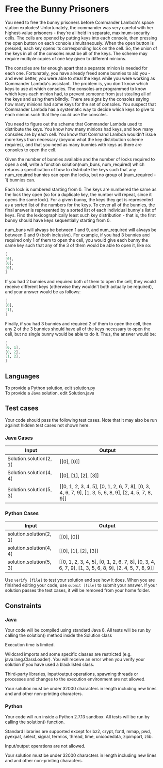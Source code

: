 # Free the Bunny Prisoners

You need to free the bunny prisoners before Commander Lambda's space station explodes! Unfortunately, the commander was very careful with her highest-value prisoners - they're all held in separate, maximum-security cells. The cells are opened by putting keys into each console, then pressing the open button on each console simultaneously. When the open button is pressed, each key opens its corresponding lock on the cell. So, the union of the keys in all of the consoles must be all of the keys. The scheme may require multiple copies of one key given to different minions.

The consoles are far enough apart that a separate minion is needed for each one. Fortunately, you have already freed some bunnies to aid you - and even better, you were able to steal the keys while you were working as Commander Lambda's assistant. The problem is, you don't know which keys to use at which consoles. The consoles are programmed to know which keys each minion had, to prevent someone from just stealing all of the keys and using them blindly. There are signs by the consoles saying how many minions had some keys for the set of consoles. You suspect that Commander Lambda has a systematic way to decide which keys to give to each minion such that they could use the consoles.

You need to figure out the scheme that Commander Lambda used to distribute the keys. You know how many minions had keys, and how many consoles are by each cell.  You know that Command Lambda wouldn't issue more keys than necessary (beyond what the key distribution scheme requires), and that you need as many bunnies with keys as there are consoles to open the cell.

Given the number of bunnies available and the number of locks required to open a cell, write a function solution(num_buns, num_required) which returns a specification of how to distribute the keys such that any num_required bunnies can open the locks, but no group of (num_required - 1) bunnies can.

Each lock is numbered starting from 0. The keys are numbered the same as the lock they open (so for a duplicate key, the number will repeat, since it opens the same lock). For a given bunny, the keys they get is represented as a sorted list of the numbers for the keys. To cover all of the bunnies, the final answer is represented by a sorted list of each individual bunny's list of keys.  Find the lexicographically least such key distribution - that is, the first bunny should have keys sequentially starting from 0.

num_buns will always be between 1 and 9, and num_required will always be between 0 and 9 (both inclusive).  For example, if you had 3 bunnies and required only 1 of them to open the cell, you would give each bunny the same key such that any of the 3 of them would be able to open it, like so:
```python
[
[0],
[0],
[0],
]
```
If you had 2 bunnies and required both of them to open the cell, they would receive different keys (otherwise they wouldn't both actually be required), and your answer would be as follows:
```python
[
[0],
[1],
]
```
Finally, if you had 3 bunnies and required 2 of them to open the cell, then any 2 of the 3 bunnies should have all of the keys necessary to open the cell, but no single bunny would be able to do it.  Thus, the answer would be:
```python
[
[0, 1],
[0, 2],
[1, 2],
]
```

## Languages
To provide a Python solution, edit solution.py  
To provide a Java solution, edit Solution.java

## Test cases
Your code should pass the following test cases.
Note that it may also be run against hidden test cases not shown here.

### Java Cases
| Input | Output |
| -- | -- |
| Solution.solution(2, 1) | \[\[0\], \[0\]\] |
| Solution.solution(4, 4) | \[\[0\], \[1\], \[2\], \[3\]\] |
| Solution.solution(5, 3) | \[\[0, 1, 2, 3, 4, 5\], \[0, 1, 2, 6, 7, 8\], \[0, 3, 4, 6, 7, 9\], \[1, 3, 5, 6, 8, 9\], \[2, 4, 5, 7, 8, 9\]\] |

### Python Cases
| Input | Output |
| -- | -- |
| solution.solution(2, 1) | \[\[0\], \[0\]\] |
| solution.solution(4, 4) | \[\[0\], \[1\], \[2\], \[3\]\] |
| solution.solution(5, 3) | \[\[0, 1, 2, 3, 4, 5\], \[0, 1, 2, 6, 7, 8\], \[0, 3, 4, 6, 7, 9\], \[1, 3, 5, 6, 8, 9\], \[2, 4, 5, 7, 8, 9\]\] |

Use `verify [file]` to test your solution and see how it does. When you are finished editing your code, use `submit [file]` to submit your answer. If your solution passes the test cases, it will be removed from your home folder.

## Constraints

### Java
Your code will be compiled using standard Java 8. All tests will be run by calling the solution() method inside the Solution class

Execution time is limited.

Wildcard imports and some specific classes are restricted (e.g. java.lang.ClassLoader). You will receive an error when you verify your solution if you have used a blacklisted class.

Third-party libraries, input/output operations, spawning threads or processes and changes to the execution environment are not allowed.

Your solution must be under 32000 characters in length including new lines and and other non-printing characters.

### Python

Your code will run inside a Python 2.7.13 sandbox. All tests will be run by calling the solution() function.

Standard libraries are supported except for bz2, crypt, fcntl, mmap, pwd, pyexpat, select, signal, termios, thread, time, unicodedata, zipimport, zlib.

Input/output operations are not allowed.

Your solution must be under 32000 characters in length including new lines and and other non-printing characters.